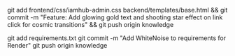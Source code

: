 git add frontend/css/iamhub-admin.css backend/templates/base.html && git commit -m "Feature: Add glowing gold text and shooting star effect on link click for cosmic transitions" && git push origin knowledge

git add requirements.txt
git commit -m "Add WhiteNoise to requirements for Render"
git push origin knowledge